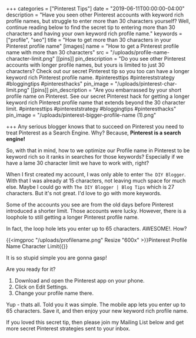 +++
categories = ["Pinterest Tips"]
date = "2019-06-11T00:00:00-04:00"
description = "Have you seen other Pinterest accounts with keyword rich profile names, but struggle to enter more than 30 characters yourself? Well, continue reading below to find the secret tip to entering more than 30 characters and having your own keyword rich profile name."
keywords = ["profile", "seo"]
title = "How to get more than 30 characters in your Pinterest profile name"
[images]
name = "How to get a Pinterest profile name with more than 30 characters"
src = "/uploads/profile-name-character-limit.png"
[[pins]]
pin_description = "Do you see other Pinterest accounts with longer profile names, but yours is limited to just 30 characters?  Check out our secret Pinterest tip so you too can have a longer keyword rich Pinterest profile name. #pinteresttips #pintereststrategy #bloggingtips #pinteresthacks"
pin_image = "/uploads/pinterest-char-limit.png"
[[pins]]
pin_description = "Are you embarrassed by your short profile name on Pinterest.  See our secret Pinterest hack for getting a longer keyword rich Pinterest profile name that extends beyond the 30 character limit. #pinteresttips #pintereststrategy #bloggingtips #pinteresthacks"
pin_image = "/uploads/pinterest-bigger-profile-name (1).png"

+++
Any serious blogger knows that to succeed on Pinterest you need to treat Pinterest as a Search Engine.  Why?  Because, **Pinterest is a search engine!**

So, with that in mind, how to we optimize our Profile name in Pinterest to be keyword rich so it ranks in searches for those keywords?  Especially if we have a lame 30 character limit we have to work with, right?

When I first created my account, I was only able to enter `The DIY Blogger`.  With that I was already at 15 characters, not leaving much space for much else.  Maybe I could go with `The DIY Blogger | Blog Tips` which is 27 characters.  But it's not great.  I'd love to go with more keywords.

Some of the accounts you see are from the old days before Pinterest introduced a shorter limit.  Those accounts were lucky.  However, there is a loophole to still getting a longer Pinterest profile name.

In fact, the loop hole lets you enter up to 65 characters.  AWESOME!.  How? 

{{<imgproc "/uploads/profilename.png" Resize "600x" >}}Pinterest Profile Name Character Limit{{</imgproc>}} 

It is so stupid simple you are gonna gasp!

Are you ready for it?

1. Download and open the Pinterest app on your phone.
2. Click on Edit Settings.
3. Change your profile name there.

Yup - thats all.  Told you it was simple.  The mobile app lets you enter up to 65 characters.  Save it, and then enjoy your new keyword rich profile name.

If you loved this secret tip, then please join my Mailing List below and get more secret Pinterest strategies sent to your inbox.